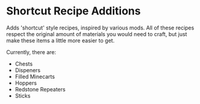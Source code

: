 # Shortcut Recipe Additions
Adds 'shortcut' style recipes, inspired by various mods.
All of these recipes respect the original amount of materials you would need
to craft, but just make these items a little more easier to get.

Currently, there are:
- Chests
- Dispeners
- Filled Minecarts
- Hoppers
- Redstone Repeaters
- Sticks
